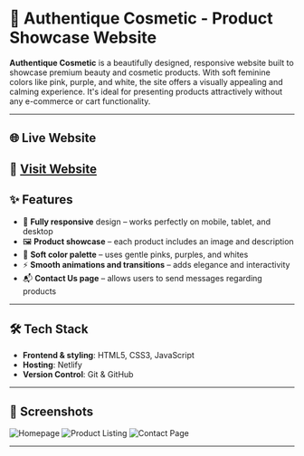# 🌸 Authentique Cosmetic - Product Showcase Website

**Authentique Cosmetic** is a beautifully designed, responsive website built to showcase premium beauty and cosmetic products. With soft feminine colors like pink, purple, and white, the site offers a visually appealing and calming experience. It's ideal for presenting products attractively without any e-commerce or cart functionality.

---

## 🌐 Live Website

🔗 [Visit Website](https://authentique-luxury.netlify.app/) 
---

## ✨ Features

- 📱 **Fully responsive** design – works perfectly on mobile, tablet, and desktop
- 🖼️ **Product showcase** – each product includes an image and description
- 🎨 **Soft color palette** – uses gentle pinks, purples, and whites
- ⚡ **Smooth animations and transitions** – adds elegance and interactivity
- 📬 **Contact Us page** – allows users to send messages regarding products

---

## 🛠️ Tech Stack

- **Frontend & styling**: HTML5, CSS3, JavaScript
- **Hosting**: Netlify
- **Version Control**: Git & GitHub

---

## 📸 Screenshots

<!-- Add your own screenshots in the repo and link here -->
![Homepage](./screenshots/homepage.png)
![Product Listing](./screenshots/products.png)
![Contact Page](./screenshots/contact.png)

---

